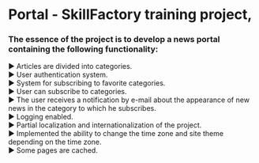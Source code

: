# Portal - SkillFactory training project, 
### The essence of the project is to develop a news portal containing the following functionality:
  :arrow_forward: Articles are divided into categories.  
  :arrow_forward: User authentication system.  
  :arrow_forward: System for subscribing to favorite categories.  
  :arrow_forward: User can subscribe to categories.  
  :arrow_forward: The user receives a notification by e-mail about the appearance of new news in the category to which he subscribes.  
  :arrow_forward: Logging enabled.  
  :arrow_forward: Partial localization and internationalization of the project.  
  :arrow_forward: Implemented the ability to change the time zone and site theme depending on the time zone.  
  :arrow_forward: Some pages are cached.  
